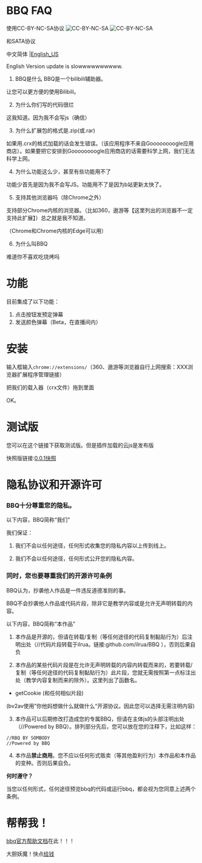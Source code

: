 # BBQ FAQ
使用CC-BY-NC-SA协议
![CC-BY-NC-SA](https://ftp.bmp.ovh/imgs/2021/02/df22baa994decdf5.png)
![CC-BY-NC-SA](https://ftp.bmp.ovh/imgs/2021/02/b71d5f70bd1f17a4.png)

和SATA协议

中文简体 |[English_US](https://github.com/ilrua/BBQ/blob/main/en_us.md)

English Version update is slowwwwwwwwww.
1. BBQ是什么
BBQ是一个bilibili辅助器。

让您可以更方便的使用Bilibili。

2. 为什么你们写的代码很烂

这我知道。因为我不会写js（确信）

3. 为什么扩展包的格式是.zip(或.rar)

如果用.crx的格式加载的话会发生错误。（该应用程序不来自Goooooooogle应用商店）。如果要把它安排到Goooooooogle应用商店的话需要科学上网，我们无法科学上网。

4. 为什么功能这么少，甚至有些功能用不了

功能少首先是因为我不会写JS。功能用不了是因为b站更新太快了。

5. 支持其他浏览器吗（除Chrome之外）

支持部分Chrome内核的浏览器。（比如360，遨游等【这里列出的浏览器不一定支持此扩展】）总之就是我不知道。

（Chrome和Chrome内核的Edge可以用）

6. 为什么叫BBQ

难道你不喜欢吃烧烤吗
# 功能
目前集成了以下功能：
1. 点击按钮发预定弹幕
2. 发送颜色弹幕（Beta，在直播间内）

# 安装

输入框输入`chrome://extensions/`（360、遨游等浏览器自行上网搜索：XXX浏览器扩展程序管理链接）

把我们的载入器（crx文件）拖到里面

OK。


# 测试版

您可以在这个链接下获取测试版。但是插件加载的云js是发布版

快照版链接:[0.0.1快照](https://github.com/ilrua/BBQ/blob/main/flashpic/bbq0.0.1.crx)

# 隐私协议和开源许可

### **BBQ十分尊重您的隐私。**

以下内容，BBQ简称“我们”

我们保证：

1. 我们不会以任何途径，任何形式收集您的隐私内容以上传到线上。

2. 我们不会以任何途径，任何形式公开您的隐私内容。

### 同时，您也要尊重我们的**开源许可条例**

BBQ认为，抄袭他人作品是一件违反道德准则的事。

BBQ不会抄袭他人作品或代码片段，除非它是教学内容或是允许无声明转载的内容。

以下内容，BBQ简称“本作品”

1. 本作品是开源的，但请在转载/复制（等任何途径的代码复制黏贴行为）后注明出处（//代码片段转载于ilrua。链接:github.com/ilrua/BBQ ），否则后果自负

2. 本作品的某些代码片段是在允许无声明转载的内容内转载而来的，若要转载/复制（等任何途径的代码复制黏贴行为）此片段，您就无需按照第一点标注出处（教学内容复制而来的除外）。这里列出了函数名。

* getCookie (和任何相似片段)

(bv2av使用”你他妈想做什么就做什么“开源协议。因此您可以选择无需注明内容)

3. 本作品可以后期修改打造成您的专属BBQ，但请在主体js的头部注明出处（//Powered by BBQ）。排列部分先后，您可以放在您的注释下，比如这样：

```
//RBQ BY SOMBODY
//Powered by BBQ
```

4. 本作品**禁止商用**。您不应以任何形式贩卖（等其他盈利行为）本作品和本作品的变种。否则后果自负。

**何时遵守？**

当您以任何形式，任何途径预览bbq的代码或运行bbq，都会视为您同意上述两个条例。

# 帮帮我！

[bbq官方帮助文档](https://github.com/ilrua/BBQ/blob/main/doc/help.md)在此！！！

大胆妖魔！快点[给钱](https://afdian.net/@jvaux)
